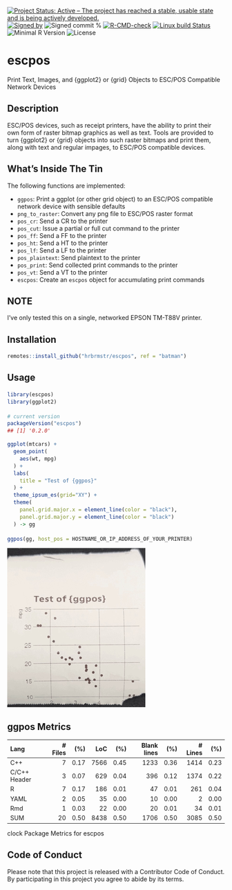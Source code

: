 
[![Project Status: Active – The project has reached a stable, usable
state and is being actively
developed.](https://www.repostatus.org/badges/latest/active.svg)](https://www.repostatus.org/#active)
[![Signed
by](https://img.shields.io/badge/Keybase-Verified-brightgreen.svg)](https://keybase.io/hrbrmstr)
![Signed commit
%](https://img.shields.io/badge/Signed_Commits-100%25-lightgrey.svg)
[![R-CMD-check](https://github.com/hrbrmstr/escpos/workflows/R-CMD-check/badge.svg)](https://github.com/hrbrmstr/escpos/actions?query=workflow%3AR-CMD-check)
[![Linux build
Status](https://travis-ci.org/hrbrmstr/escpos.svg?branch=master)](https://travis-ci.org/hrbrmstr/escpos)  
![Minimal R
Version](https://img.shields.io/badge/R%3E%3D-3.6.0-blue.svg)
![License](https://img.shields.io/badge/License-MIT-blue.svg)

# escpos

Print Text, Images, and {ggplot2} or {grid} Objects to ESC/POS
Compatible Network Devices

## Description

ESC/POS devices, such as receipt printers, have the ability to print
their own form of raster bitmap graphics as well as text. Tools are
provided to turn {ggplot2} or {grid} objects into such raster bitmaps
and print them, along with text and regular impages, to ESC/POS
compatible devices.

## What’s Inside The Tin

The following functions are implemented:

-   `ggpos`: Print a ggplot (or other grid object) to an ESC/POS
    compatible network device with sensible defaults
-   `png_to_raster`: Convert any png file to ESC/POS raster format
-   `pos_cr`: Send a CR to the printer
-   `pos_cut`: Issue a partial or full cut command to the printer
-   `pos_ff`: Send a FF to the printer
-   `pos_ht`: Send a HT to the printer
-   `pos_lf`: Send a LF to the printer
-   `pos_plaintext`: Send plaintext to the printer
-   `pos_print`: Send collected print commands to the printer
-   `pos_vt`: Send a VT to the printer
-   `escpos`: Create an `escpos` object for accumulating print commands

## NOTE

I’ve only tested this on a single, networked EPSON TM-T88V printer.

## Installation

``` r
remotes::install_github("hrbrmstr/escpos", ref = "batman")
```

## Usage

``` r
library(escpos)
library(ggplot2)

# current version
packageVersion("escpos")
## [1] '0.2.0'
```

``` r
ggplot(mtcars) +
  geom_point(
    aes(wt, mpg)
  ) +
  labs(
    title = "Test of {ggpos}"
  ) +
  theme_ipsum_es(grid="XY") +
  theme(
    panel.grid.major.x = element_line(color = "black"),
    panel.grid.major.y = element_line(color = "black")
  ) -> gg

ggpos(gg, host_pos = HOSTNAME_OR_IP_ADDRESS_OF_YOUR_PRINTER)
```

![](man/figures/IMG_0217.png)

## ggpos Metrics

| Lang         | \# Files |  (%) |  LoC |  (%) | Blank lines |  (%) | \# Lines |  (%) |
|:-------------|---------:|-----:|-----:|-----:|------------:|-----:|---------:|-----:|
| C++          |        7 | 0.17 | 7566 | 0.45 |        1233 | 0.36 |     1414 | 0.23 |
| C/C++ Header |        3 | 0.07 |  629 | 0.04 |         396 | 0.12 |     1374 | 0.22 |
| R            |        7 | 0.17 |  186 | 0.01 |          47 | 0.01 |      261 | 0.04 |
| YAML         |        2 | 0.05 |   35 | 0.00 |          10 | 0.00 |        2 | 0.00 |
| Rmd          |        1 | 0.03 |   22 | 0.00 |          20 | 0.01 |       34 | 0.01 |
| SUM          |       20 | 0.50 | 8438 | 0.50 |        1706 | 0.50 |     3085 | 0.50 |

clock Package Metrics for escpos

## Code of Conduct

Please note that this project is released with a Contributor Code of
Conduct. By participating in this project you agree to abide by its
terms.

